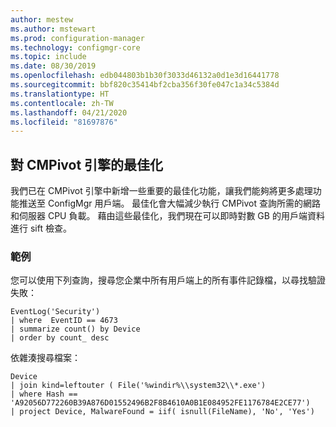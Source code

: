 ```yaml
---
author: mestew
ms.author: mstewart
ms.prod: configuration-manager
ms.technology: configmgr-core
ms.topic: include
ms.date: 08/30/2019
ms.openlocfilehash: edb044803b1b30f3033d46132a0d1e3d16441778
ms.sourcegitcommit: bbf820c35414bf2cba356f30fe047c1a34c5384d
ms.translationtype: HT
ms.contentlocale: zh-TW
ms.lasthandoff: 04/21/2020
ms.locfileid: "81697876"
---
```

## <a name="optimizations-to-the-cmpivot-engine"></a>對 CMPivot 引擎的最佳化
<!--3197353-->
我們已在 CMPivot 引擎中新增一些重要的最佳化功能，讓我們能夠將更多處理功能推送至 ConfigMgr 用戶端。 最佳化會大幅減少執行 CMPivot 查詢所需的網路和伺服器 CPU 負載。 藉由這些最佳化，我們現在可以即時對數 GB 的用戶端資料進行 sift 檢查。

### <a name="examples"></a>範例

您可以使用下列查詢，搜尋您企業中所有用戶端上的所有事件記錄檔，以尋找驗證失敗：

``` Kusto
EventLog('Security')
| where  EventID == 4673
| summarize count() by Device
| order by count_ desc
```

依雜湊搜尋檔案：

``` Kusto
Device
| join kind=leftouter ( File('%windir%\\system32\\*.exe')
| where Hash == 'A92056D772260B39A876D01552496B2F8B4610A0B1E084952FE1176784E2CE77')
| project Device, MalwareFound = iif( isnull(FileName), 'No', 'Yes')
```
